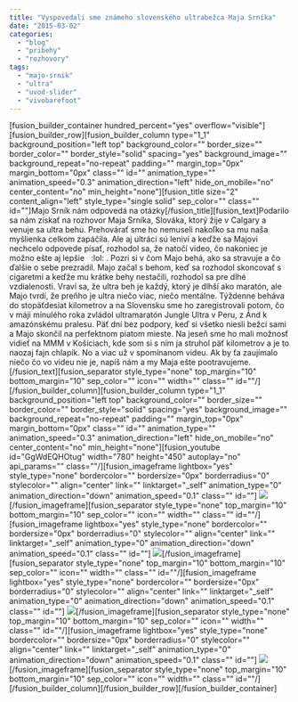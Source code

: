 ```yaml
---
title: "Vyspovedali sme známeho slovenského ultrabežca Maja Srníka"
date: "2015-03-02"
categories: 
  - "blog"
  - "pribehy"
  - "rozhovory"
tags: 
  - "majo-srnik"
  - "ultra"
  - "uvod-slider"
  - "vivobarefoot"
---
```


\[fusion\_builder\_container hundred\_percent="yes" overflow="visible"\]\[fusion\_builder\_row\]\[fusion\_builder\_column type="1\_1" background\_position="left top" background\_color="" border\_size="" border\_color="" border\_style="solid" spacing="yes" background\_image="" background\_repeat="no-repeat" padding="" margin\_top="0px" margin\_bottom="0px" class="" id="" animation\_type="" animation\_speed="0.3" animation\_direction="left" hide\_on\_mobile="no" center\_content="no" min\_height="none"\]\[fusion\_title size="2" content\_align="left" style\_type="single solid" sep\_color="" class="" id=""\]Majo Srník nám odpovedá na otázky\[/fusion\_title\]\[fusion\_text\]Podarilo sa nám získať na rozhovor Maja Srníka, Slováka, ktorý žije v Calgary a venuje sa ultra behu. Prehovárať sme ho nemuseli nakoľko sa mu naša myšlienka celkom zapáčila. Ale aj ultráci sú leniví a keďže sa Majovi nechcelo odpovede písať, rozhodol sa, že natočí video, čo nakoniec je možno ešte aj lepšie   :lol: . Pozri si v čom Majo behá, ako sa stravuje a čo ďalšie o sebe prezradil. Majo začal s behom, keď sa rozhodol skoncovať s cigaretmi a keďže mu krátke behy nestačili, rozhodol sa pre dlhé vzdialenosti. Vraví sa, že ultra beh je každý, ktorý je dlhší ako maratón, ale Majo tvrdí, že preňho je ultra niečo viac, niečo mentálne. Týždenne beháva do stopäťdesiat kilometrov a na Slovensku sme ho zaregistrovali potom, čo v máji minulého roka zvládol ultramaratón Jungle Ultra v Peru, z Ánd k amazónskému pralesu. Päť dní bez podpory, keď si všetko niesli bežci sami a Majo skončil na perfektnom piatom mieste. Na jeseň sme ho mali možnosť vidieť na MMM v Košiciach, kde som si s ním ja struhol päť kilometrov a je to naozaj fajn chlapík. No a viac už v spomínanom videu. Ak by ťa zaujímalo niečo čo vo videu nie je, napíš nám a my Maja ešte pootravujeme.\[/fusion\_text\]\[fusion\_separator style\_type="none" top\_margin="10" bottom\_margin="10" sep\_color="" icon="" width="" class="" id=""/\]\[/fusion\_builder\_column\]\[fusion\_builder\_column type="1\_1" background\_position="left top" background\_color="" border\_size="" border\_color="" border\_style="solid" spacing="yes" background\_image="" background\_repeat="no-repeat" padding="" margin\_top="0px" margin\_bottom="0px" class="" id="" animation\_type="" animation\_speed="0.3" animation\_direction="left" hide\_on\_mobile="no" center\_content="no" min\_height="none"\]\[fusion\_youtube id="GgWdEQHOtug" width="780" height="450" autoplay="no" api\_params="" class=""/\]\[fusion\_imageframe lightbox="yes" style\_type="none" bordercolor="" bordersize="0px" borderradius="0" stylecolor="" align="center" link="" linktarget="\_self" animation\_type="0" animation\_direction="down" animation\_speed="0.1" class="" id=""\] ![](images/11020347_10153054812842435_804715082_n.jpg)\[/fusion\_imageframe\]\[fusion\_separator style\_type="none" top\_margin="10" bottom\_margin="10" sep\_color="" icon="" width="" class="" id=""/\]\[fusion\_imageframe lightbox="yes" style\_type="none" bordercolor="" bordersize="0px" borderradius="0" stylecolor="" align="center" link="" linktarget="\_self" animation\_type="0" animation\_direction="down" animation\_speed="0.1" class="" id=""\] ![](images/11015457_10153054812967435_979748358_n.jpg)\[/fusion\_imageframe\]\[fusion\_separator style\_type="none" top\_margin="10" bottom\_margin="10" sep\_color="" icon="" width="" class="" id=""/\]\[fusion\_imageframe lightbox="yes" style\_type="none" bordercolor="" bordersize="0px" borderradius="0" stylecolor="" align="center" link="" linktarget="\_self" animation\_type="0" animation\_direction="down" animation\_speed="0.1" class="" id=""\] ![](images/11016694_10153054812937435_1928902428_n.jpg)\[/fusion\_imageframe\]\[fusion\_separator style\_type="none" top\_margin="10" bottom\_margin="10" sep\_color="" icon="" width="" class="" id=""/\]\[fusion\_imageframe lightbox="yes" style\_type="none" bordercolor="" bordersize="0px" borderradius="0" stylecolor="" align="center" link="" linktarget="\_self" animation\_type="0" animation\_direction="down" animation\_speed="0.1" class="" id=""\] ![](images/11008883_10153054813422435_1840477211_n.jpg)\[/fusion\_imageframe\]\[fusion\_separator style\_type="none" top\_margin="10" bottom\_margin="10" sep\_color="" icon="" width="" class="" id=""/\]\[/fusion\_builder\_column\]\[/fusion\_builder\_row\]\[/fusion\_builder\_container\]
